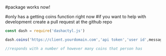 #package works now!

#only has a getting coins function right now
#if you want to help with development create a pull request at the github repo

```js
const dash = require('dashactyl.js')

dash.coins('https://client.yourdomain.com','api token','user id',message) //pass in your message.channel, message

//responds with a number of however many coins that person has
```